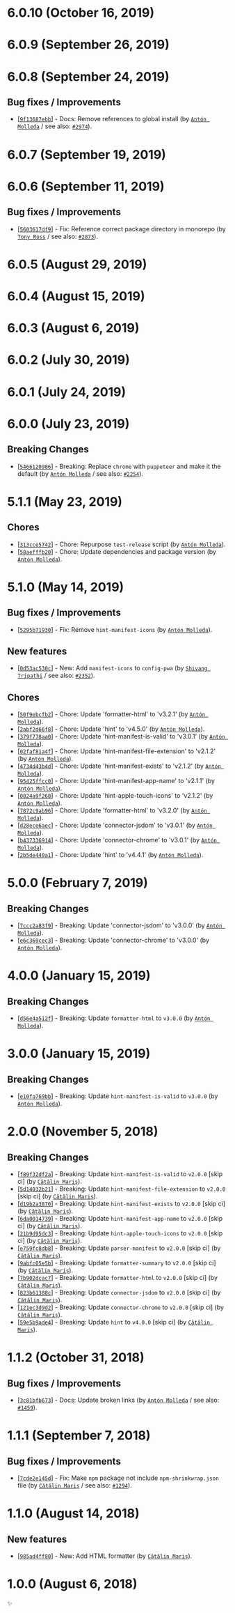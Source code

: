 # 6.0.10 (October 16, 2019)


# 6.0.9 (September 26, 2019)


# 6.0.8 (September 24, 2019)

## Bug fixes / Improvements

* [[`9f13687ebb`](https://github.com/webhintio/hint/commit/9f13687ebbd3d929875cab5a9b9084cf608fa21f)] - Docs: Remove references to global install (by [`Antón Molleda`](https://github.com/molant) / see also: [`#2974`](https://github.com/webhintio/hint/issues/2974)).


# 6.0.7 (September 19, 2019)


# 6.0.6 (September 11, 2019)

## Bug fixes / Improvements

* [[`5603617df9`](https://github.com/webhintio/hint/commit/5603617df96def7c2571c8e94d595b76ec4633ec)] - Fix: Reference correct package directory in monorepo (by [`Tony Ross`](https://github.com/antross) / see also: [`#2873`](https://github.com/webhintio/hint/issues/2873)).


# 6.0.5 (August 29, 2019)


# 6.0.4 (August 15, 2019)


# 6.0.3 (August 6, 2019)


# 6.0.2 (July 30, 2019)


# 6.0.1 (July 24, 2019)


# 6.0.0 (July 23, 2019)

## Breaking Changes

* [[`5466120986`](https://github.com/webhintio/hint/commit/5466120986bb51c461afa1681c54836562c1fbde)] - Breaking: Replace `chrome` with `puppeteer` and make it the default (by [`Antón Molleda`](https://github.com/molant) / see also: [`#2254`](https://github.com/webhintio/hint/issues/2254)).


# 5.1.1 (May 23, 2019)

## Chores

* [[`313cce5742`](https://github.com/webhintio/hint/commit/313cce5742c8d6ff855aafe563c72b8e9b7bfb5f)] - Chore: Repurpose `test-release` script (by [`Antón Molleda`](https://github.com/molant)).
* [[`58aefffb20`](https://github.com/webhintio/hint/commit/58aefffb20f0de78b1cf7b6fde418e3ddead1ab7)] - Chore: Update dependencies and package version (by [`Antón Molleda`](https://github.com/molant)).


# 5.1.0 (May 14, 2019)

## Bug fixes / Improvements

* [[`5295b71930`](https://github.com/webhintio/hint/commit/5295b719304975ced719277eef557b2fc82ff1c0)] - Fix: Remove `hint-manifest-icons` (by [`Antón Molleda`](https://github.com/molant)).

## New features

* [[`0d53ac530c`](https://github.com/webhintio/hint/commit/0d53ac530cbbc713c80c112a83ec0bc6fad77110)] - New: Add `manifest-icons` to `config-pwa` (by [`Shivang Tripathi`](https://github.com/shivangg) / see also: [`#2352`](https://github.com/webhintio/hint/issues/2352)).

## Chores

* [[`50f9ebcfb2`](https://github.com/webhintio/hint/commit/50f9ebcfb261bc290ae8bcf71360a277ee2351d4)] - Chore: Update 'formatter-html' to 'v3.2.1' (by [`Antón Molleda`](https://github.com/molant)).
* [[`2abf2d66f8`](https://github.com/webhintio/hint/commit/2abf2d66f8ae620edab9d1dada6eb828d4531c1c)] - Chore: Update 'hint' to 'v4.5.0' (by [`Antón Molleda`](https://github.com/molant)).
* [[`379f778aa0`](https://github.com/webhintio/hint/commit/379f778aa023f36921eb8ebfe9d82761b74d9f3c)] - Chore: Update 'hint-manifest-is-valid' to 'v3.0.1' (by [`Antón Molleda`](https://github.com/molant)).
* [[`02faf81a4f`](https://github.com/webhintio/hint/commit/02faf81a4fa838537f3d310720278c8bfdc774b8)] - Chore: Update 'hint-manifest-file-extension' to 'v2.1.2' (by [`Antón Molleda`](https://github.com/molant)).
* [[`4734d43b4d`](https://github.com/webhintio/hint/commit/4734d43b4dda90cbbb5babb015b7a3940dd32ca1)] - Chore: Update 'hint-manifest-exists' to 'v2.1.2' (by [`Antón Molleda`](https://github.com/molant)).
* [[`95425ffcc0`](https://github.com/webhintio/hint/commit/95425ffcc059aa4f7811a0a46ff6579fbc924695)] - Chore: Update 'hint-manifest-app-name' to 'v2.1.1' (by [`Antón Molleda`](https://github.com/molant)).
* [[`0824a9f268`](https://github.com/webhintio/hint/commit/0824a9f2680fd28ea62304ee009a2e36e65278cc)] - Chore: Update 'hint-apple-touch-icons' to 'v2.1.2' (by [`Antón Molleda`](https://github.com/molant)).
* [[`7872c9ab96`](https://github.com/webhintio/hint/commit/7872c9ab96e47b7fd5d21bd0c3c5e8e0b2cfbf33)] - Chore: Update 'formatter-html' to 'v3.2.0' (by [`Antón Molleda`](https://github.com/molant)).
* [[`d28ece6aec`](https://github.com/webhintio/hint/commit/d28ece6aecaf24e983dfd3f2ef85547753bef325)] - Chore: Update 'connector-jsdom' to 'v3.0.1' (by [`Antón Molleda`](https://github.com/molant)).
* [[`b437336914`](https://github.com/webhintio/hint/commit/b43733691484c844da8dadc3a4b93db956e0c7b1)] - Chore: Update 'connector-chrome' to 'v3.0.1' (by [`Antón Molleda`](https://github.com/molant)).
* [[`2b5de440a1`](https://github.com/webhintio/hint/commit/2b5de440a1865e45ac91f6c9d529d0e077e47746)] - Chore: Update 'hint' to 'v4.4.1' (by [`Antón Molleda`](https://github.com/molant)).


# 5.0.0 (February 7, 2019)

## Breaking Changes

* [[`7ccc2a83f9`](https://github.com/webhintio/hint/commit/7ccc2a83f90dbba35fae048ea779b939746e2e27)] - Breaking: Update 'connector-jsdom' to 'v3.0.0' (by [`Antón Molleda`](https://github.com/molant)).
* [[`e6c369cec3`](https://github.com/webhintio/hint/commit/e6c369cec3dd1ef804af0aad36bd80a9a47e9403)] - Breaking: Update 'connector-chrome' to 'v3.0.0' (by [`Antón Molleda`](https://github.com/molant)).


# 4.0.0 (January 15, 2019)

## Breaking Changes

* [[`d56e4a512f`](https://github.com/webhintio/hint/commit/d56e4a512f679f19c92fd9731cb4a04a3469f522)] - Breaking: Update `formatter-html` to `v3.0.0` (by [`Antón Molleda`](https://github.com/molant)).


# 3.0.0 (January 15, 2019)

## Breaking Changes

* [[`e10fa769bb`](https://github.com/webhintio/hint/commit/e10fa769bb83201ddc0e6b507f7099693737ced8)] - Breaking: Update `hint-manifest-is-valid` to `v3.0.0` (by [`Antón Molleda`](https://github.com/molant)).


# 2.0.0 (November 5, 2018)

## Breaking Changes

* [[`f89f32df2a`](https://github.com/webhintio/hint/commit/f89f32df2a90d2c954a2ad28e0dffc170830c909)] - Breaking: Update `hint-manifest-is-valid` to `v2.0.0` [skip ci] (by [`Cătălin Mariș`](https://github.com/alrra)).
* [[`5d14032b21`](https://github.com/webhintio/hint/commit/5d14032b21108e9a8de50d4ccb2ac37b431ba89b)] - Breaking: Update `hint-manifest-file-extension` to `v2.0.0` [skip ci] (by [`Cătălin Mariș`](https://github.com/alrra)).
* [[`d19b2a3870`](https://github.com/webhintio/hint/commit/d19b2a3870a89d0db1b92006f1ab6570920c1172)] - Breaking: Update `hint-manifest-exists` to `v2.0.0` [skip ci] (by [`Cătălin Mariș`](https://github.com/alrra)).
* [[`6da0014739`](https://github.com/webhintio/hint/commit/6da0014739e6f34ae34feb4d7f941354d723de55)] - Breaking: Update `hint-manifest-app-name` to `v2.0.0` [skip ci] (by [`Cătălin Mariș`](https://github.com/alrra)).
* [[`21b9d95dc3`](https://github.com/webhintio/hint/commit/21b9d95dc340abe2811e58dc2b055afdce4b7579)] - Breaking: Update `hint-apple-touch-icons` to `v2.0.0` [skip ci] (by [`Cătălin Mariș`](https://github.com/alrra)).
* [[`e759fc8db8`](https://github.com/webhintio/hint/commit/e759fc8db8e4a01c82311328c78052ebc190364b)] - Breaking: Update `parser-manifest` to `v2.0.0` [skip ci] (by [`Cătălin Mariș`](https://github.com/alrra)).
* [[`9abfc05e5b`](https://github.com/webhintio/hint/commit/9abfc05e5b1acea8b7f869d2fcd981c0177b863b)] - Breaking: Update `formatter-summary` to `v2.0.0` [skip ci] (by [`Cătălin Mariș`](https://github.com/alrra)).
* [[`7b902dcac7`](https://github.com/webhintio/hint/commit/7b902dcac7f4f7a21c502ad529565a5d2ebfc89c)] - Breaking: Update `formatter-html` to `v2.0.0` [skip ci] (by [`Cătălin Mariș`](https://github.com/alrra)).
* [[`823b61388c`](https://github.com/webhintio/hint/commit/823b61388c336bbbf1ebff48cbfcdbb164b7fb4b)] - Breaking: Update `connector-jsdom` to `v2.0.0` [skip ci] (by [`Cătălin Mariș`](https://github.com/alrra)).
* [[`121ec3d9d2`](https://github.com/webhintio/hint/commit/121ec3d9d25eed2900e8a37437cf03db4d915fb7)] - Breaking: Update `connector-chrome` to `v2.0.0` [skip ci] (by [`Cătălin Mariș`](https://github.com/alrra)).
* [[`59e5b9ade4`](https://github.com/webhintio/hint/commit/59e5b9ade47698d9bae42106cd93606a451b5a56)] - Breaking: Update `hint` to `v4.0.0` [skip ci] (by [`Cătălin Mariș`](https://github.com/alrra)).


# 1.1.2 (October 31, 2018)

## Bug fixes / Improvements

* [[`3c81bfb673`](https://github.com/webhintio/hint/commit/3c81bfb673dff06d518dcd829e9df793f33b342a)] - Docs: Update broken links (by [`Antón Molleda`](https://github.com/molant) / see also: [`#1459`](https://github.com/webhintio/hint/issues/1459)).


# 1.1.1 (September 7, 2018)

## Bug fixes / Improvements

* [[`7cde2e145d`](https://github.com/webhintio/hint/commit/7cde2e145d247ea2dd0a42cbf2aa3a601b223a88)] - Fix: Make `npm` package not include `npm-shrinkwrap.json` file (by [`Cătălin Mariș`](https://github.com/alrra) / see also: [`#1294`](https://github.com/webhintio/hint/issues/1294)).


# 1.1.0 (August 14, 2018)

## New features

* [[`985ad4ff80`](https://github.com/webhintio/hint/commit/985ad4ff800483bf25b00db67d29a53a5cb80984)] - New: Add HTML formatter (by [`Cătălin Mariș`](https://github.com/alrra)).


# 1.0.0 (August 6, 2018)

✨
